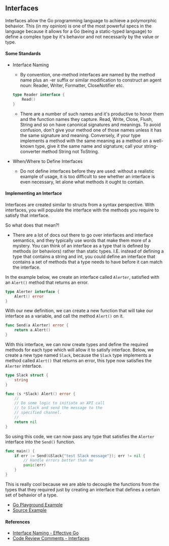 ## Interfaces
Interfaces allow the Go programming language to achieve a polymorphic behavior.  This (in my opinion) is one of the 
most powerful specs in the language because it allows for a Go (being a static-typed language) to define a 
complex type by it's behavior and not necessarily by the value or type.

#### Some Standards
 - Interface Naming
   - By convention, one-method interfaces are named by the method name plus an -er suffix or similar modification to 
   construct an agent noun: Reader, Writer, Formatter, CloseNotifier etc. 
   ```go 
   type Reader interface { 
       Read()
   }
   ```
   - There are a number of such names and it's productive to honor them and the function names they capture. 
   Read, Write, Close, Flush, String and so on have canonical signatures and meanings. To avoid confusion, don't 
   give your method one of those names unless it has the same signature and meaning. Conversely, if your type 
   implements a method with the same meaning as a method on a well-known type, give it the same name and signature; 
   call your string-converter method String not ToString. 
   
 - When/Where to Define Interfaces
   - Do not define interfaces before they are used: without a realistic example of usage, it is too difficult to see 
   whether an interface is even necessary, let alone what methods it ought to contain.


#### Implementing an Interface
Interfaces are created similar to structs from a syntax perspective. With interfaces, you will populate the interface
with the methods you require to satisfy that interface.  

So what does that mean?!
  * There are a lot of docs out there to go over interfaces and interface semantics, and they typically use words that 
  make them more of a mystery. You can think of an interface as a type that is defined by methods (or behaviors) rather
  than static types. I.E. instead of defining a type that contains a string and int, you could define an interface
  that contains a set of methods that a type needs to have before it can match the interface. 

In the example below, we create an interface called `Alerter`, satisfied with an `Alert()` method that
returns an error.
```go
type Alerter interface {
	Alert() error
}
```

With our new definition, we can create a new function that will take our interface as a variable, and call the
method `Alert()` on it.
```go
func Send(a Alerter) error {
	return a.Alert()
}
```

With this interface, we can now create types and define the required methods for each type which will allow it
to satisfy interface.  Below, we create a new type named `Slack`, because the `Slack` type implements a method called
`Alert()` that returns an error, this type now satisfies the `Alerter` interface. 
```go
type Slack struct {
	string
}

func (s *Slack) Alert() error {
	//
	// Do some logic to initiate an API call 
	// to Slack and send the message to the 
	// specified channel.
	//
	return nil
}
```

So using this code, we can now pass any type that satisfies the `Alerter` interface into the `Send()` function.  
```go
func main() {
	if err := Send(&Slack{"test Slack message"}); err != nil {
		// Handle errors better than me
		panic(err)
	}
}
```

This is really cool because we are able to decouple the functions from the types that they required just by creating
an interface that defines a certain set of behavior of a type.

 - [Go Playground Example](https://play.golang.org/p/6j0kOc3QJAO)
 - [Source Example](https://github.com/josh5276/go-course/blob/default/topics/interfaces/example.go)
 
#### References
 - [Interface Naming - Effective Go](https://golang.org/doc/effective_go.html#interface-names)
 - [Code Review Comments - Interfaces](https://github.com/golang/go/wiki/CodeReviewComments#interfaces)